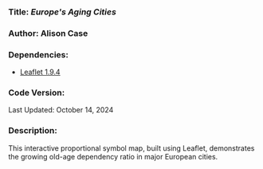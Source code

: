 ### **Title:** *Europe's Aging Cities*

### **Author:** Alison Case

### **Dependencies:**
* [Leaflet 1.9.4](https://leafletjs.com/download.html)

### **Code Version:**
Last Updated: October 14, 2024

### **Description:**
This interactive proportional symbol map, built using Leaflet, demonstrates the growing old-age dependency ratio in major European cities.
